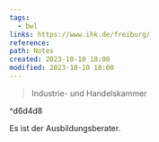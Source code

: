 ```yaml
---
tags:
  - bwl
links: https://www.ihk.de/freiburg/
reference: 
path: Notes
created: 2023-10-10 18:00
modified: 2023-10-10 18:00
---
```

> Industrie- und Handelskammer

^d6d4d8

Es ist der Ausbildungsberater.